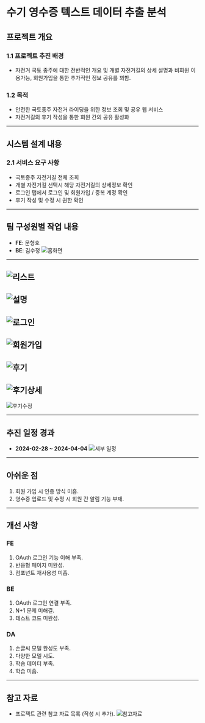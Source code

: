 # 수기 영수증 텍스트 데이터 추출 분석

## 프로젝트 개요

### 1.1 프로젝트 추진 배경
- 자전거 국토 종주에 대한 전반적인 개요 및 개별 자전거길의 상세 설명과 비회원 이용가능, 회원가입을 통한 추가적인 정보 공유를 꾀함.

### 1.2 목적
- 안전한 국토종주 자전거 라이딩을 위한 정보 조회 및 공유 웹 서비스
- 자전거길의 후기 작성을 통한 회원 간의 공유 활성화
---

## 시스템 설계 내용

### 2.1 서비스 요구 사항
- 국토종주 자전거길 전체 조회
- 개별 자전거길 선택시 해당 자전거길의 상세정보 확인
- 로그인 탭에서 로그인 및 회원가입 / 중복 계정 확인
- 후기 작성 및 수정 시 권한 확인

---

## 팀 구성원별 작업 내용
- **FE**: 문형호
- **BE**: 김수정
![홈화면](https://github.com/user-attachments/assets/24549e27-4feb-4e4f-bddc-c2e7c228b1f6)
----
![리스트](https://github.com/user-attachments/assets/d4ed090c-2215-4074-adeb-c11cd134e5d1)
----
![설명](https://github.com/user-attachments/assets/1feba110-513f-4a07-9dde-ee91dfb3d47b)
----
![로그인](https://github.com/user-attachments/assets/8244bce5-8659-41ed-83bb-6880337ef194)
----
![회원가입](https://github.com/user-attachments/assets/22b5c702-fe11-4fe8-8b00-43789ed69e71)
----
![후기](https://github.com/user-attachments/assets/cd806d3e-af72-4f5b-a67e-5284d384b595)
----
![후기상세](https://github.com/user-attachments/assets/9cf2a73a-38e9-4d4d-97ba-991e1c5466b0)
----
![후기수정](https://github.com/user-attachments/assets/d6aa6ddf-3b22-4b3c-b48b-26545c603128)

---

## 추진 일정 경과
- **2024-02-28 ~ 2024-04-04**
![세부 일정](https://github.com/user-attachments/assets/093dba05-0191-42a4-8caa-b9ad1b6d43ee)
---

## 아쉬운 점
1. 회원 가입 시 인증 방식 미흡.
2. 영수증 업로드 및 수정 시 회원 간 알림 기능 부재.

---

## 개선 사항

### FE
1. OAuth 로그인 기능 이해 부족.
2. 반응형 페이지 미완성.
3. 컴포넌트 재사용성 미흡.

### BE
1. OAuth 로그인 연결 부족.
2. N+1 문제 미해결.
3. 테스트 코드 미완성.

### DA
1. 손글씨 모델 완성도 부족.
2. 다양한 모델 시도.
3. 학습 데이터 부족.
4. 학습 미흡.

---

## 참고 자료
- 프로젝트 관련 참고 자료 목록 (작성 시 추가).
![참고자료](https://github.com/user-attachments/assets/ed598933-1e2e-46bd-af94-f453dc549740)
